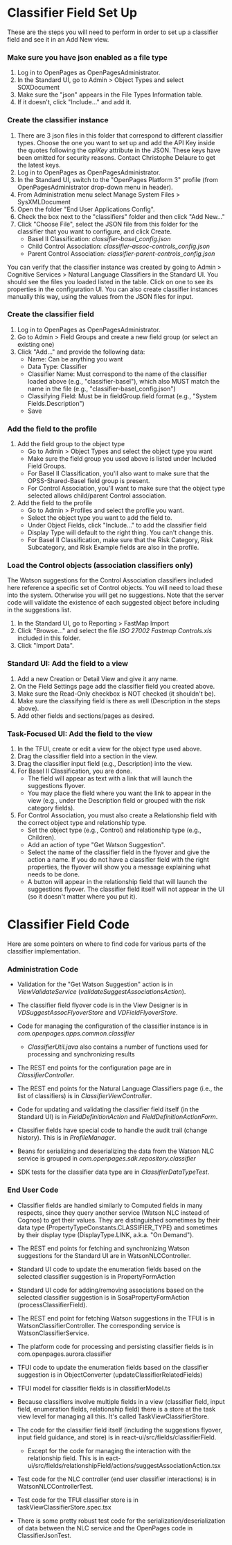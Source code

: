 # Classifier Field Set Up

These are the steps you will need to perform in order to set up a classifier field and see it in an Add New view.

### Make sure you have json enabled as a file type
1.  Log in to OpenPages as OpenPagesAdministrator.
2.  In the Standard UI, go to Admin > Object Types and select SOXDocument
3.  Make sure the "json" appears in the File Types Information table.
4.  If it doesn't, click "Include..." and add it.

### Create the classifier instance
1.  There are 3 json files in this folder that correspond to different classifier types.  Choose the one you want to set up and add the API Key inside the quotes following the *apiKey* attribute in the JSON.  These keys have been omitted for security reasons.  Contact Christophe Delaure to get the latest keys.
2.  Log in to OpenPages as OpenPagesAdministrator.
3.  In the Standard UI, switch to the "OpenPages Platform 3" profile (from OpenPagesAdministrator drop-down menu in header).
4.  From Administration menu select Manage System Files > SysXMLDocument
5.  Open the folder "End User Applications Config".
6.  Check the box next to the "classifiers" folder and then click "Add New..."
7.  Click "Choose File", select the JSON file from this folder for the classifier that you want to configure, and click Create.
    - Basel II Classification: *classifier-basel_config.json*
    - Child Control Association: *classifier-assoc-controls_config.json*
    - Parent Control Association: *classifier-parent-controls_config.json*

You can verify that the classifier instance was created by going to Admin > Cognitive Services > Natural Language Classifiers in the Standard UI.  You should see the files you loaded listed in the table.  Click on one to see its properties in the configuration UI.  You can also create classifier instances manually this way, using the values from the JSON files for input.

### Create the classifier field
1.  Log in to OpenPages as OpenPagesAdministrator.
2.  Go to Admin > Field Groups and create a new field group (or select an existing one)
3.  Click "Add..." and provide the following data:
    - Name:  Can be anything you want
    - Data Type:  Classifier
    - Classifier Name:  Must correspond to the name of the classifier loaded above (e.g., "classifier-basel"), which also MUST match the name in the file (e.g., "classifier-basel_config.json")
    - Classifying Field:  Must be in fieldGroup.field format (e.g., "System Fields.Description")
    - Save

### Add the field to the profile
1.  Add the field group to the object type
    - Go to Admin > Object Types and select the object type you want
    - Make sure the field group you used above is listed under Included Field Groups.
    - For Basel II Classification, you'll also want to make sure that the OPSS-Shared-Basel field group is present.
    - For Control Association, you'll want to make sure that the object type selected allows child/parent Control association.
2.  Add the field to the profile
    -  Go to Admin > Profiles and select the profile you want.
    -  Select the object type you want to add the field to.
    -  Under Object Fields, click "Include..." to add the classifier field
    -  Display Type will default to the right thing.  You can't change this.
    -  For Basel II Classification, make sure that the Risk Category, Risk Subcategory, and Risk Example fields are also in the profile.

### Load the Control objects (association classifiers only)
The Watson suggestions for the Control Association classifiers included here reference a specific set of Control objects.  You will need to load these into the system.  Otherwise you will get no suggestions.  Note that the server code will validate the existence of each suggested object before including in the suggestions list.
1.  In the Standard UI, go to Reporting > FastMap Import
2.  Click "Browse..." and select the file *ISO 27002 Fastmap Controls.xls* included in this folder.
3.  Click "Import Data".

### Standard UI: Add the field to a view
1.  Add a new Creation or Detail View and give it any name.
2.  On the Field Settings page add the classifier field you created above.
3.  Make sure the Read-Only checkbox is NOT checked (it shouldn't be).
4.  Make sure the classifying field is there as well (Description in the steps above).
5.  Add other fields and sections/pages as desired.

### Task-Focused UI: Add the field to the view
1.  In the TFUI, create or edit a view for the object type used above.
2.  Drag the classifier field into a section in the view.
3.  Drag the classifier input field (e.g., Description) into the view.
4.  For Basel II Classification, you are done.
    - The field will appear as text with a link that will launch the suggestions flyover.
	- You may place the field where you want the link to appear in the view (e.g., under the Description field or grouped with the risk category fields).
5.  For Control Association, you must also create a Relationship field with the correct object type and relationship type.
    - Set the object type (e.g., Control) and relationship type (e.g., Children).
	- Add an action of type "Get Watson Suggestion".
	- Select the name of the classifier field in the flyover and give the action a name.  If you do not have a classifier field with the right properties, the flyover will show you a message explaining what needs to be done.
	- A button will appear in the relationship field that will launch the suggestions flyover.  The classifier field itself will not appear in the UI (so it doesn't matter where you put it).

# Classifier Field Code

Here are some pointers on where to find code for various parts of the classifier implementation.

### Administration Code
- Validation for the "Get Watson Suggestion" action is in *ViewValidateService* (*validateSuggestAssociationsAction*).

- The classifier field flyover code is in the View Designer is in *VDSuggestAssocFlyoverStore* and *VDFieldFlyoverStore*.

- Code for managing the configuration of the classifier instance is in *com.openpages.apps.common.classifier*
    - *ClassifierUtil.java* also contains a number of functions used for processing and synchronizing results

- The REST end points for the configuration page are in *ClassifierController*.

- The REST end points for the Natural Language Classifiers page (i.e., the list of classifiers) is in *ClassifierViewController*.

- Code for updating and validating the classifier field itself (in the Standard UI) is in *FieldDefinitionAction* and *FieldDefinitionActionForm*.

- Classifier fields have special code to handle the audit trail (change history).  This is in *ProfileManager*.

- Beans for serializing and deserializing the data from the Watson NLC service is grouped in *com.openpages.sdk.repository.classifier*

- SDK tests for the classifier data type are in *ClassifierDataTypeTest*.

### End User Code
- Classifier fields are handled similarly to Computed fields in many respects, since they query another service (Watson NLC instead of Cognos) to get their values. They are distinguished sometimes by their data type (PropertyTypeConstants.CLASSIFIER_TYPE) and sometimes by their display type (DisplayType.LINK, a.k.a. "On Demand").

- The REST end points for fetching and synchronizing Watson suggestions for the Standard UI are in WatsonNLCController.

- Standard UI code to update the enumeration fields based on the selected classifier suggestion is in PropertyFormAction

- Standard UI code for adding/removing associations based on the selected classifier suggestion is in SosaPropertyFormAction (processClassifierField).

- The REST end point for fetching Watson suggestions in the TFUI is in WatsonClassifierController.  The corresponding service is WatsonClassifierService.

- The platform code for processing and persisting classifier fields is in com.openpages.aurora.classifier

- TFUI code to update the enumeration fields based on the classifier suggestion is in ObjectConverter (updateClassifierRelatedFields)

- TFUI model for classifier fields is in classifierModel.ts

- Because classifiers involve multiple fields in a view (classifier field, input field, enumeration fields, relationship field) there is a store at the task view level for managing all this.  It's called TaskViewClassifierStore.

- The code for the classifier field itself (including the suggestions flyover, input field guidance, and store) is in react-ui/src/fields/classifierField.
   - Except for the code for managing the interaction with the relationship field.  This is in eact-ui/src/fields/relationshipField/actions/suggestAssociationAction.tsx

- Test code for the NLC controller (end user classifier interactions) is in WatsonNLCControllerTest.

- Test code for the TFUI classifier store is in taskViewClassifierStore.spec.tsx

- There is some pretty robust test code for the serialization/deserialization of data between the NLC service and the OpenPages code in ClassifierJsonTest.
